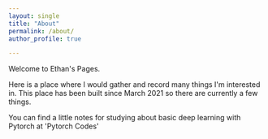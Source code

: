 ```yaml
---
layout: single
title: "About"
permalink: /about/
author_profile: true

---
```


Welcome to Ethan's Pages.

Here is a place where I would gather and record many things I'm interested in.
This place has been built since March 2021 so there are currently a few things.

You can find a little notes for studying about basic deep learning with Pytorch at 'Pytorch Codes'